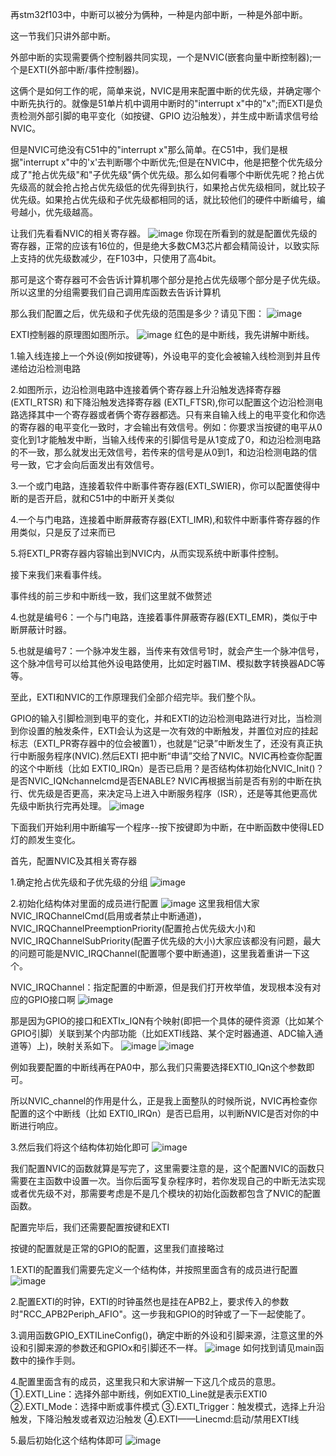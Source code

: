 再stm32f103中，中断可以被分为俩种，一种是内部中断，一种是外部中断。

这一节我们只讲外部中断。

外部中断的实现需要俩个控制器共同实现，一个是NVIC(嵌套向量中断控制器);一个是EXTI(外部中断/事件控制器)。

这俩个是如何工作的呢，简单来说，NVIC是用来配置中断的优先级，并确定哪个中断先执行的。就像是51单片机中调用中断时的"interrupt x"中的"x";而EXTI是负责检测外部引脚的电平变化（如按键、GPIO 边沿触发），并生成中断请求信号给NVIC。

但是NVIC可绝没有C51中的"interrupt x"那么简单。在C51中，我们是根据"interrupt x"中的'x'去判断哪个中断优先;但是在NVIC中，他是把整个优先级分成了"抢占优先级"和"子优先级"俩个优先级。那么如何看哪个中断优先呢？抢占优先级高的就会抢占抢占优先级低的优先得到执行，如果抢占优先级相同，就比较子优先级。如果抢占优先级和子优先级都相同的话，就比较他们的硬件中断编号，编号越小，优先级越高。

让我们先看看NVIC的相关寄存器。
![image](https://github.com/user-attachments/assets/2248c2b6-d642-4fdb-aadc-da50abd4c28f)
你现在所看到的就是配置优先级的寄存器，正常的应该有16位的，但是绝大多数CM3芯片都会精简设计，以致实际上支持的优先级数减少，在F103中，只使用了高4bit。

那可是这个寄存器可不会告诉计算机哪个部分是抢占优先级哪个部分是子优先级。所以这里的分组需要我们自己调用库函数去告诉计算机

那么我们配置之后，优先级和子优先级的范围是多少？请见下图：
![image](https://github.com/user-attachments/assets/82b5ed57-5988-446d-816f-d338e4cdfc9d)


EXTI控制器的原理图如图所示。
![image](https://github.com/user-attachments/assets/2ca12bfc-abe3-4ee4-9ca7-9b3723444e02)
红色的是中断线，我先讲解中断线。


1.输入线连接上一个外设(例如按键等)，外设电平的变化会被输入线检测到并且传递给边沿检测电路

2.如图所示，边沿检测电路中连接着俩个寄存器上升沿触发选择寄存器 (EXTI_RTSR) 和下降沿触发选择寄存器 (EXTI_FTSR),你可以配置这个边沿检测电路选择其中一个寄存器或者俩个寄存器都选。只有来自输入线上的电平变化和你选的寄存器的电平变化一致时，才会输出有效信号。例如：你要求当按键的电平从0变化到1才能触发中断，当输入线传来的引脚信号是从1变成了0，和边沿检测电路的不一致，那么就发出无效信号，若传来的信号是从0到1，和边沿检测电路的信号一致，它才会向后面发出有效信号。

3.一个或门电路，连接着软件中断事件寄存器(EXTI_SWIER)，你可以配置使得中断的是否开启，就和C51中的中断开关类似

4.一个与门电路，连接着中断屏蔽寄存器(EXTI_IMR),和软件中断事件寄存器的作用类似，只是反了过来而已

5.将EXTI_PR寄存器内容输出到NVIC内，从而实现系统中断事件控制。

接下来我们来看事件线。

事件线的前三步和中断线一致，我们这里就不做赘述

4.也就是编号6：一个与门电路，连接着事件屏蔽寄存器(EXTI_EMR)，类似于中断屏蔽计时器。

5.也就是编号7：一个脉冲发生器，当传来有效信号1时，就会产生一个脉冲信号，这个脉冲信号可以给其他外设电路使用，比如定时器TIM、模拟数字转换器ADC等等。

至此，EXTI和NVIC的工作原理我们全部介绍完毕。我们整个队。

GPIO的输入引脚检测到电平的变化，并和EXTI的边沿检测电路进行对比，当检测到你设置的触发条件，EXTI会认为这是一次有效的中断触发，并置位对应的挂起标志（EXTI_PR寄存器中的位会被置1），也就是“记录”中断发生了，还没有真正执行中断服务程序(NVIC).然后EXTI 把中断“申请”交给了NVIC。NVIC再检查你配置的这个中断线（比如 EXTI0_IRQn）是否已启用？是否结构体初始化NVIC_Init()？是否NVIC_IQNchannelcmd是否ENABLE? NVIC再根据当前是否有别的中断在执行、优先级是否更高，来决定马上进入中断服务程序（ISR），还是等其他更高优先级中断执行完再处理。
![image](https://github.com/user-attachments/assets/ef1b8579-4398-4b93-aa09-016d1ab699f6)


下面我们开始利用中断编写一个程序--按下按键即为中断，在中断函数中使得LED灯的颜发生变化。

首先，配置NVIC及其相关寄存器

1.确定抢占优先级和子优先级的分组
![image](https://github.com/user-attachments/assets/eed9ed0b-595f-48f4-bb11-04d7eda5f0ea)

2.初始化结构体对里面的成员进行配置
![image](https://github.com/user-attachments/assets/9aaa30cb-3652-4343-8368-9a134bc95ba4)
这里我相信大家NVIC_IRQChannelCmd(启用或者禁止中断通道)，NVIC_IRQChannelPreemptionPriority(配置抢占优先级大小)和NVIC_IRQChannelSubPriority(配置子优先级的大小)大家应该都没有问题，最大的问题可能是NVIC_IRQChannel(配置哪个要中断通道)，这里我着重讲一下这个。

NVIC_IRQChannel：指定配置的中断源，但是我们打开枚举值，发现根本没有对应的GPIO接口啊
![image](https://github.com/user-attachments/assets/af1004fc-ba91-4598-8aee-10dfd2e55bee)

那是因为GPIO的接口和EXTIx_IQN有个映射(即把一个具体的硬件资源（比如某个GPIO引脚）关联到某个内部功能（比如EXTI线路、某个定时器通道、ADC输入通道等）上)，映射关系如下。
![image](https://github.com/user-attachments/assets/c4508888-32d3-417f-8d27-795c5a184b6c)
![image](https://github.com/user-attachments/assets/03326240-4d49-4262-a49c-ac282fbcc769)

例如我要配置的中断线再在PA0中，那么我们只需要选择EXTI0_IQn这个参数即可。

所以NVIC_channel的作用是什么，正是我上面整队的时候所说，NVIC再检查你配置的这个中断线（比如 EXTI0_IRQn）是否已启用，以判断NVIC是否对你的中断进行响应。

3.然后我们将这个结构体初始化即可
![image](https://github.com/user-attachments/assets/d3bff902-6ed2-4ab5-a176-df2917c53b66)


我们配置NVIC的函数就算是写完了，这里需要注意的是，这个配置NVIC的函数只需要在主函数中设置一次。当你后面写复杂程序时，若你发现自己的中断无法实现或者优先级不对，那需要考虑是不是几个模块的初始化函数都包含了NVIC的配置函数。

配置完毕后，我们还需要配置按键和EXTI

按键的配置就是正常的GPIO的配置，这里我们直接略过

1.EXTI的配置我们需要先定义一个结构体，并按照里面含有的成员进行配置
![image](https://github.com/user-attachments/assets/9c6d49be-6ded-4f55-a54e-069e63612758)

2.配置EXTI的时钟，EXTI的时钟虽然也是挂在APB2上，要求传入的参数时"RCC_APB2Periph_AFIO"。这一步我和GPIO的时钟或了一下一起使能了。

3.调用函数GPIO_EXTILineConfig()，确定中断的外设和引脚来源，注意这里的外设和引脚来源的参数还和GPIOx和引脚还不一样。
![image](https://github.com/user-attachments/assets/da265c82-6704-4637-ae25-99fa748037f1)
如何找到请见main函数中的操作手则。

4.配置里面含有的成员，这里我只和大家讲解一下这几个成员的意思。
①.EXTI_Line：选择外部中断线，例如EXTI0_Line就是表示EXTI0
②.EXTI_Mode：选择中断或事件模式
③.EXTI_Trigger：触发模式，选择上升沿触发，下降沿触发或者双边沿触发
④.EXTI——Linecmd:启动/禁用EXTI线

5.最后初始化这个结构体即可
![image](https://github.com/user-attachments/assets/03c5ecf0-096b-4682-91c6-6250de2c87b0)
